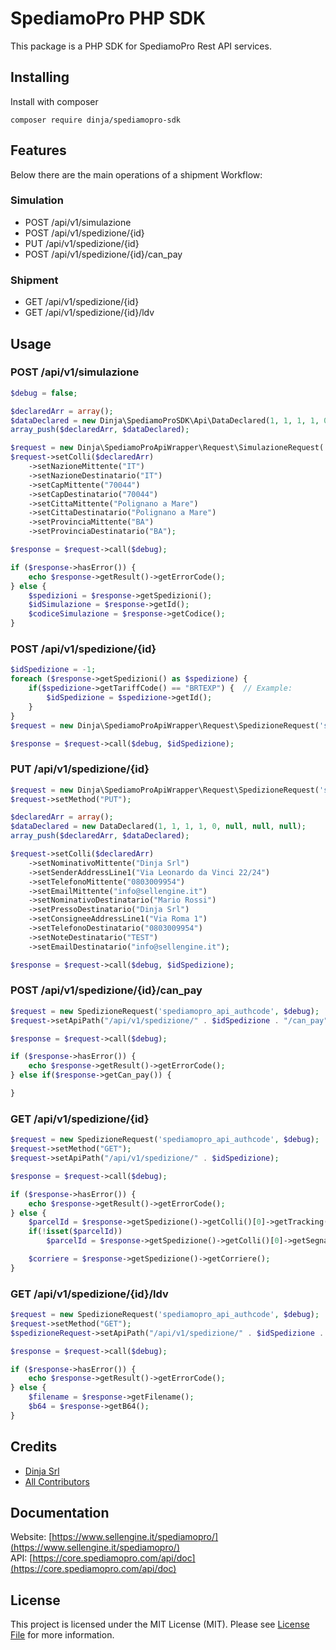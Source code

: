 # SpediamoPro PHP SDK

This package is a PHP SDK for SpediamoPro Rest API services.

## Installing
Install with composer
```shell
composer require dinja/spediamopro-sdk
```

## Features

Below there are the main operations of a shipment Workflow:

### Simulation
*   POST /api/v1/simulazione
*   POST /api/v1/spedizione/{id}
*   PUT /api/v1/spedizione/{id}
*   POST /api/v1/spedizione/{id}/can_pay

### Shipment
*   GET /api/v1/spedizione/{id}
*   GET /api/v1/spedizione/{id}/ldv

## Usage
### POST /api/v1/simulazione
```php
$debug = false;

$declaredArr = array();
$dataDeclared = new Dinja\SpediamoProSDK\Api\DataDeclared(1, 1, 1, 1, 0, null, null, null);
array_push($declaredArr, $dataDeclared);

$request = new Dinja\SpediamoProApiWrapper\Request\SimulazioneRequest('spediamopro_api_authcode', $debug);
$request->setColli($declaredArr)
    ->setNazioneMittente("IT")
    ->setNazioneDestinatario("IT")
    ->setCapMittente("70044")
    ->setCapDestinatario("70044")
    ->setCittaMittente("Polignano a Mare")
    ->setCittaDestinatario("Polignano a Mare")
    ->setProvinciaMittente("BA")
    ->setProvinciaDestinatario("BA");

$response = $request->call($debug);

if ($response->hasError()) {
    echo $response->getResult()->getErrorCode();
} else {
    $spedizioni = $response->getSpedizioni();
    $idSimulazione = $response->getId();
    $codiceSimulazione = $response->getCodice();
}
```

### POST /api/v1/spedizione/{id}
```php
$idSpedizione = -1;
foreach ($response->getSpedizioni() as $spedizione) {
    if($spedizione->getTariffCode() == "BRTEXP") {  // Example: 
        $idSpedizione = $spedizione->getId();
    }
}
$request = new Dinja\SpediamoProApiWrapper\Request\SpedizioneRequest('spediamopro_api_authcode', $debug);

$response = $request->call($debug, $idSpedizione);
```

### PUT /api/v1/spedizione/{id}
```php
$request = new Dinja\SpediamoProApiWrapper\Request\SpedizioneRequest('spediamopro_api_authcode', $debug);
$request->setMethod("PUT");

$declaredArr = array();
$dataDeclared = new DataDeclared(1, 1, 1, 1, 0, null, null, null);
array_push($declaredArr, $dataDeclared);

$request->setColli($declaredArr)
    ->setNominativoMittente("Dinja Srl")
    ->setSenderAddressLine1("Via Leonardo da Vinci 22/24")
    ->setTelefonoMittente("0803009954")
    ->setEmailMittente("info@sellengine.it")
    ->setNominativoDestinatario("Mario Rossi")
    ->setPressoDestinatario("Dinja Srl")
    ->setConsigneeAddressLine1("Via Roma 1")
    ->setTelefonoDestinatario("0803009954")
    ->setNoteDestinatario("TEST")
    ->setEmailDestinatario("info@sellengine.it");

$response = $request->call($debug, $idSpedizione);
```

### POST /api/v1/spedizione/{id}/can_pay
```php
$request = new SpedizioneRequest('spediamopro_api_authcode', $debug);
$request->setApiPath("/api/v1/spedizione/" . $idSpedizione . "/can_pay");

$response = $request->call($debug);

if ($response->hasError()) {
    echo $response->getResult()->getErrorCode();
} else if($response->getCan_pay()) {

}
```

### GET /api/v1/spedizione/{id}
```php
$request = new SpedizioneRequest('spediamopro_api_authcode', $debug);
$request->setMethod("GET");
$request->setApiPath("/api/v1/spedizione/" . $idSpedizione);

$response = $request->call($debug);

if ($response->hasError()) {
    echo $response->getResult()->getErrorCode();
} else {
    $parcelId = $response->getSpedizione()->getColli()[0]->getTracking();
    if(!isset($parcelId))
        $parcelId = $response->getSpedizione()->getColli()[0]->getSegnacollo();

    $corriere = $response->getSpedizione()->getCorriere();
}
```

### GET /api/v1/spedizione/{id}/ldv
```php
$request = new SpedizioneRequest('spediamopro_api_authcode', $debug);
$request->setMethod("GET");
$spedizioneRequest->setApiPath("/api/v1/spedizione/" . $idSpedizione . "/ldv");

$response = $request->call($debug);

if ($response->hasError()) {
    echo $response->getResult()->getErrorCode();
} else {
    $filename = $response->getFilename();
    $b64 = $response->getB64();
}
```

## Credits

- [Dinja Srl][link-author]
- [All Contributors][link-contributors]

## 	Documentation
Website: [https://www.sellengine.it/spediamopro/](https://www.sellengine.it/spediamopro/)</br>
API: [https://core.spediamopro.com/api/doc](https://core.spediamopro.com/api/doc)

## License

This project is licensed under the MIT License (MIT). Please see [License File](LICENSE) for more information.

[link-author]: https://github.com/dinja-srl
[link-contributors]: ../../contributors